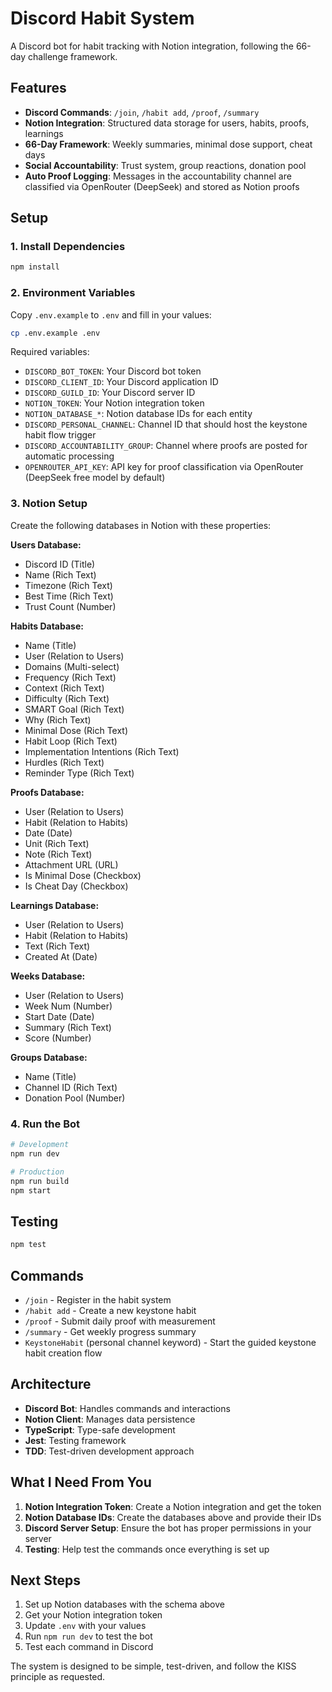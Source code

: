 # Discord Habit System

A Discord bot for habit tracking with Notion integration, following the 66-day challenge framework.

## Features

- **Discord Commands**: `/join`, `/habit add`, `/proof`, `/summary`
- **Notion Integration**: Structured data storage for users, habits, proofs, learnings
- **66-Day Framework**: Weekly summaries, minimal dose support, cheat days
- **Social Accountability**: Trust system, group reactions, donation pool
- **Auto Proof Logging**: Messages in the accountability channel are classified via OpenRouter (DeepSeek) and stored as Notion proofs

## Setup

### 1. Install Dependencies
```bash
npm install
```

### 2. Environment Variables
Copy `.env.example` to `.env` and fill in your values:

```bash
cp .env.example .env
```

Required variables:
- `DISCORD_BOT_TOKEN`: Your Discord bot token
- `DISCORD_CLIENT_ID`: Your Discord application ID
- `DISCORD_GUILD_ID`: Your Discord server ID
- `NOTION_TOKEN`: Your Notion integration token
- `NOTION_DATABASE_*`: Notion database IDs for each entity
- `DISCORD_PERSONAL_CHANNEL`: Channel ID that should host the keystone habit flow trigger
- `DISCORD_ACCOUNTABILITY_GROUP`: Channel where proofs are posted for automatic processing
- `OPENROUTER_API_KEY`: API key for proof classification via OpenRouter (DeepSeek free model by default)

### 3. Notion Setup
Create the following databases in Notion with these properties:

**Users Database:**
- Discord ID (Title)
- Name (Rich Text)
- Timezone (Rich Text)
- Best Time (Rich Text)
- Trust Count (Number)

**Habits Database:**
- Name (Title)
- User (Relation to Users)
- Domains (Multi-select)
- Frequency (Rich Text)
- Context (Rich Text)
- Difficulty (Rich Text)
- SMART Goal (Rich Text)
- Why (Rich Text)
- Minimal Dose (Rich Text)
- Habit Loop (Rich Text)
- Implementation Intentions (Rich Text)
- Hurdles (Rich Text)
- Reminder Type (Rich Text)

**Proofs Database:**
- User (Relation to Users)
- Habit (Relation to Habits)
- Date (Date)
- Unit (Rich Text)
- Note (Rich Text)
- Attachment URL (URL)
- Is Minimal Dose (Checkbox)
- Is Cheat Day (Checkbox)

**Learnings Database:**
- User (Relation to Users)
- Habit (Relation to Habits)
- Text (Rich Text)
- Created At (Date)

**Weeks Database:**
- User (Relation to Users)
- Week Num (Number)
- Start Date (Date)
- Summary (Rich Text)
- Score (Number)

**Groups Database:**
- Name (Title)
- Channel ID (Rich Text)
- Donation Pool (Number)

### 4. Run the Bot
```bash
# Development
npm run dev

# Production
npm run build
npm start
```

## Testing
```bash
npm test
```

## Commands

- `/join` - Register in the habit system
- `/habit add` - Create a new keystone habit
- `/proof` - Submit daily proof with measurement
- `/summary` - Get weekly progress summary
- `KeystoneHabit` (personal channel keyword) - Start the guided keystone habit creation flow

## Architecture

- **Discord Bot**: Handles commands and interactions
- **Notion Client**: Manages data persistence
- **TypeScript**: Type-safe development
- **Jest**: Testing framework
- **TDD**: Test-driven development approach

## What I Need From You

1. **Notion Integration Token**: Create a Notion integration and get the token
2. **Notion Database IDs**: Create the databases above and provide their IDs
3. **Discord Server Setup**: Ensure the bot has proper permissions in your server
4. **Testing**: Help test the commands once everything is set up

## Next Steps

1. Set up Notion databases with the schema above
2. Get your Notion integration token
3. Update `.env` with your values
4. Run `npm run dev` to test the bot
5. Test each command in Discord

The system is designed to be simple, test-driven, and follow the KISS principle as requested.
